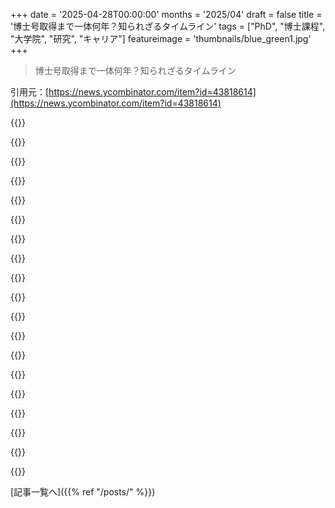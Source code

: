 +++
date = '2025-04-28T00:00:00'
months = '2025/04'
draft = false
title = '博士号取得まで一体何年？知られざるタイムライン'
tags = ["PhD", "博士課程", "大学院", "研究", "キャリア"]
featureimage = 'thumbnails/blue_green1.jpg'
+++

> 博士号取得まで一体何年？知られざるタイムライン

引用元：[https://news.ycombinator.com/item?id=43818614](https://news.ycombinator.com/item?id=43818614)




{{<matomeQuote body="UKの研究者だけど、USに行くのがマジでだるいって雰囲気がマジで広がってるよ。<br>国境で捕まって2週間収容所にぶち込まれるかも、みたいな廊下でのジョークとか、USを避けるために学会やキャリアを見直す人とかさ。<br>これ、今のPhD学生とか若手研究者の考え方がマジで変わってる証拠で、たぶん長期的な研究とかイノベーションにヤバい影響が出ると思うんだよね…" userName="antonly" createdAt="2025/04/28 09:34:48" color="#785bff">}}




{{<matomeQuote body="これを見てみて。「トランプ批判の携帯メッセージが見つかって、フランス人科学者がUS入国拒否された」ってやつ。（リンク省略）" userName="ayhanfuat" createdAt="2025/04/28 09:40:29" color="">}}




{{<matomeQuote body="それはフェイクニュースだよ。Snopesの記事によると、”問題のフランス人研究者は、機密保持契約に違反してLos Alamos National Laboratoryからの機密情報を電子機器に所持していた。許可なく持ち出し、隠蔽しようとしたことを認めている。<br>彼の追放が政治的信条に基づいているという主張は明らかに偽りだ。”だってさ。<br>https://www.snopes.com/news/2025/03/20/french-researcher-den..." userName="anonfordays" createdAt="2025/04/28 14:31:30" color="">}}




{{<matomeQuote body="マジ？”意見を表明しただけで隔離されるのはおかしい”って書いてるけど、そんなことあった？人々は病気の蔓延を遅らせるために隔離されたんだよ。隔離を破った時、彼らは追跡されて拘束された。それは（オーストラリアの）隔離法を破ったからだ。もしこれらのケースが表現の自由に関するものだと信じ込めるなら、ぜひ教えてほしいね。同じように、特定の職業に対するワクチン義務化の法律ができた。拒否した一部の人は仕事を失った。これはスピーチや意見の自由とは無関係だ。彼らの仕事で接する人々の命を守るためだったんだ。僕が知る限り、世界中の何百万人もの人々がロックダウンや隔離、その他の措置について公共の場で抗議した。少なくともUSでは、それは許された。Chinaはそんな抗議を許さなかったのは知ってるけど、この議論はChinaの話じゃない。君は意図的に言論の自由と他の様々なことをする自由を混同して、僕が真摯に議論してないって非難してるね。" userName="Jolter" createdAt="2025/04/28 14:12:01" color="">}}




{{<matomeQuote body="＜＜そんなことあった？<br>僕が親切にも提供したリンク（#8に焦点を当てるね）で、Guardian紙はFBが”ワクチンためらい”と戦う任務を与えられたと指摘してたよ。そしてFBはUSでそのためらいと戦うために行動したか？もしそうなら、それは検閲？もしそうなら、それはスピーチに関連してる？<br>だから教えてくれよ、本当に何が起きたんだ？" userName="iugtmkbdfil834" createdAt="2025/04/28 14:27:17" color="">}}




{{<matomeQuote body="残念だけど、Europeの人たちはUSほど言論の自由を持ってないよ、特に報道でね。FranceとかSwitzerlandみたいなEuropeの国では、”太ったレズビアン”って誰かを描写しただけで懲役刑になることがあるんだ。言論の自由はUSの方がずっとマシだよ。" userName="tguinot" createdAt="2025/04/28 10:33:36" color="">}}




{{<matomeQuote body="君のリストに#3がなかったのに気づいたよ：「真剣な議論をしたいなら、意地悪する必要はない」。実際、「意地悪する必要はない」でやめてもいいのにね。それは一体何の目的なの？（他人を傷つけようとしてるの？）<br>僕（別の第三者）には、君が何を言おうとしているのかまだわからない。君は”ワクチンの接種に関して医療アドバイスに従うことを拒否する患者を受け入れない民間人医師”と”Israel/Palestine紛争に対する異なる意見を持つ人々を政府が追放していること”を同一視しているみたいだね？あるいは一般的に”公衆衛生”と”意見の違い”を同一視してる？<br>僕は絶対に違うと思うよ。USでは今、Measlesが戻ってきていて、正当な理由なくワクチンを打たない選択をした人々のせいで、みんなを身体的危害のリスクに晒している。それはIsraelとPalestineの間の倫理的な状況に対する意見の違いとは全く比較にならないと思うね。<br>君が言おうとしていることを蒸留するために、メッセージを練り直すことに時間をかけた方がもっと実りがあるんじゃないかな。ひょっとしたら、少ない方がより多くを語るかもしれないよ。" userName="anonymars" createdAt="2025/04/28 13:31:38" color="#ff33a1">}}




{{<matomeQuote body="なんでオレに聞いてんの？<br>Californiaのさ、プライベートなIT大企業で何があったか知りたいなら、そこで働いてる奴か、そういうこと書いてる調査報道記者に聞きなよ。<br>それよりさ、お前が反論してないことに気づいてる？ USじゃワクチン拒否とか隔離ルール違反で秘密裏に収容所送りになった奴はいないってオレの主張とか、ワクチン拒否は表現行為じゃないってことにさ。<br>お前、ただ色んな議論をぶつけてオレを疲れさせようとしてるだけだろ。でもそれ効かないし、Trump政権下のUS政府が人権剥奪で前代未聞のことやってないってオレを説得できてないよ。" userName="Jolter" createdAt="2025/04/28 14:32:19" color="">}}




{{<matomeQuote body="えっとね、暴力扇動は多くの国で犯罪だよ。次は出典見せてよ、そうすればみんなお前がracistを擁護してるって分かるからさ。<br>https://www.bbc.com/news/articles/c703e03w243o.amp" userName="theyinwhy" createdAt="2025/04/28 09:54:54" color="">}}




{{<matomeQuote body="＜＜ Why are you asking me？＞＞ なぜそう思う？ メタ分析でも必要かな。お前の投稿がオレの主張を弱めようとしたから？ 例えば＜＜”意見表明で隔離は悪い”なんてことあったか？＞＞って？<br>＜＜USでワクチン拒否で収容所送りはいなかったという主張に反論してない＞＞→それオレの主張じゃないし。持ってけよ。<br>＜＜ワクチン拒否が表現行為じゃないことにも反論してない＞＞→amigo、集中して。脱線しすぎだ。<br>＜＜Trump政権下のUS政府が人権剥奪で前代未聞のことやってないって説得できてない＞＞→それオレは主張してないんだ。<br>＜＜CaliforniaのIT企業で何があったかは関係者に聞け＞＞→記者が調査したことしか起こらないってこと？" userName="iugtmkbdfil834" createdAt="2025/04/28 14:58:10" color="">}}




{{<matomeQuote body="＞ フランスからUSに来たフランス人研究者が、USの国立研究所から持ち出した機密情報を持ってたなんて信じがたい。<br>全然そんなことないよ、元の話よりよっぽど信じられる。旅行する科学者はよく国立研究所で働くよ。<br>＞ この件で彼を逮捕しなかったのが信じがたい。<br>秘密保持契約ってのは民事の性質であって、刑事じゃないんだ。" userName="anonfordays" createdAt="2025/04/28 16:21:03" color="">}}




{{<matomeQuote body="人種的なルールを持ってる唯一の機関は、大学みたいなleft wingの機関で、大体アジア系とか白人に対する人種的なルールなんだよ。まさにそれこそTrumpがDEI禁止で終わらせようとしてることなんだ。Trumpは実際、制度的なracismを違法にしてる大統領なんだよ。" userName="tguinot" createdAt="2025/04/28 10:35:16" color="">}}




{{<matomeQuote body="もし君が言ってるような軌跡なら、ランキングの下の方で見かけた後、フロントページに戻ってこないはずだよ。投稿のランキングには、いつ人が見るかとか、どれだけの人が賛成票を入れたりコメントしたりするかによって、かなりの確率的な振る舞いがあるんだ。それは昔からそうだよ。" userName="sn9" createdAt="2025/04/30 02:05:19" color="">}}




{{<matomeQuote body="くだらないHN陰謀論はやめて。HNアルゴリズムは健全な議論を優先してて、意見対立による荒れたコメントがある投稿は自動的にダウンランクされるんだ。これは意図した設計結果で、おかげで他のサイトより議論の質は高いんだよ。" userName="yodon" createdAt="2025/04/28 10:52:04" color="">}}




{{<matomeQuote body="元YCスタートアップCTOだけど、もうアメリカには行かないな。移民問題とかで状況が悪化してて、自分の安全も心配だしリスクに見合わないから。他の国への移住を検討した方がいいかもしれないよ。" userName="spellboots" createdAt="2025/04/28 09:58:53" color="">}}




{{<matomeQuote body="合法的な人への扱いは国のイメージを損ねるし、競争力維持には移民の研究者が絶対必要だよ。中国のAI論文が多いのがその証拠。あと、言論の自由を主張するなら、他の人の発言を罰しちゃダメだ。" userName="echelon" createdAt="2025/04/28 09:39:41" color="#785bff">}}




{{<matomeQuote body="一世移民だけど、’移民なしで競争は無理’って点には同意。この問題は政治に利用されてるね。労働者の給料に関する不満が原因だけど、矛先が間違ってる。言論の自由の点でも、前のコメントの指摘はその通りだよ。" userName="iugtmkbdfil834" createdAt="2025/04/28 09:58:49" color="">}}




{{<matomeQuote body="前はxkcd好きだったんだけど、社会全体にかなり悪い影響を与えたコミックもあるんだよね。<br>＃1357は意図しない結果の例で、”言論の自由には結果が伴う”という考えは民間企業による検閲に利用され、私有化されたネット空間での追放はバーから追い出されるのとは違う。<br>＃538は暗号化への悲観論を助長するひどい議論。<br>最近はネタ切れで焼き直しが多く、政治的には民主党寄りすぎるのも残念（KamalaやHillary支持みたいにね）。" userName="beeflet" createdAt="2025/04/29 01:04:21" color="#ff33a1">}}




{{<matomeQuote body="今の政府の行動に反対する意見は全部フラグされてるみたいだね．ここで問題提起しようとしたけど、HNはもうこの話題にはうんざりしてるみたい：<br>https：／／news.ycombinator.com／item？id＝43570025<br>そこで役に立つ返信もあったけど、悪質なことが起きてないとは言い切れないな．アップボートとフラグの比率で閾値を作れば、ひどいフラグ付けを止められるかな．" userName="sporkland" createdAt="2025/04/28 17:33:02" color="">}}



[記事一覧へ]({{% ref "/posts/" %}})

